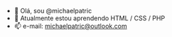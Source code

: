 - 👋 Olá, sou  @michaelpatric
- 🌱 Atualmente estou aprendendo HTML / CSS / PHP
- 📫 e-mail: michaelpatric@outlook.com

<!---
michaelpatric/michaelpatric is a ✨ special ✨ repository because its `README.md` (this file) appears on your GitHub profile.
You can click the Preview link to take a look at your changes.
--->
